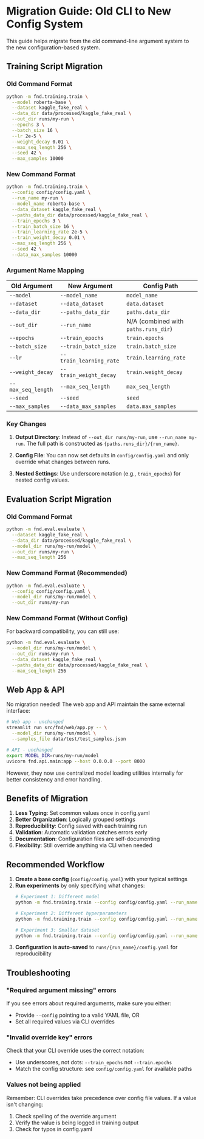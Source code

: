 # Migration Guide: Old CLI to New Config System

This guide helps migrate from the old command-line argument system to the new configuration-based system.

## Training Script Migration

### Old Command Format

```bash
python -m fnd.training.train \
  --model roberta-base \
  --dataset kaggle_fake_real \
  --data_dir data/processed/kaggle_fake_real \
  --out_dir runs/my-run \
  --epochs 3 \
  --batch_size 16 \
  --lr 2e-5 \
  --weight_decay 0.01 \
  --max_seq_length 256 \
  --seed 42 \
  --max_samples 10000
```

### New Command Format

```bash
python -m fnd.training.train \
  --config config/config.yaml \
  --run_name my-run \
  --model_name roberta-base \
  --data_dataset kaggle_fake_real \
  --paths_data_dir data/processed/kaggle_fake_real \
  --train_epochs 3 \
  --train_batch_size 16 \
  --train_learning_rate 2e-5 \
  --train_weight_decay 0.01 \
  --max_seq_length 256 \
  --seed 42 \
  --data_max_samples 10000
```

### Argument Name Mapping

| Old Argument | New Argument | Config Path |
|-------------|--------------|-------------|
| `--model` | `--model_name` | `model_name` |
| `--dataset` | `--data_dataset` | `data.dataset` |
| `--data_dir` | `--paths_data_dir` | `paths.data_dir` |
| `--out_dir` | `--run_name` | N/A (combined with `paths.runs_dir`) |
| `--epochs` | `--train_epochs` | `train.epochs` |
| `--batch_size` | `--train_batch_size` | `train.batch_size` |
| `--lr` | `--train_learning_rate` | `train.learning_rate` |
| `--weight_decay` | `--train_weight_decay` | `train.weight_decay` |
| `--max_seq_length` | `--max_seq_length` | `max_seq_length` |
| `--seed` | `--seed` | `seed` |
| `--max_samples` | `--data_max_samples` | `data.max_samples` |

### Key Changes

1. **Output Directory**: Instead of `--out_dir runs/my-run`, use `--run_name my-run`. The full path is constructed as `{paths.runs_dir}/{run_name}`.

2. **Config File**: You can now set defaults in `config/config.yaml` and only override what changes between runs.

3. **Nested Settings**: Use underscore notation (e.g., `train_epochs`) for nested config values.

## Evaluation Script Migration

### Old Command Format

```bash
python -m fnd.eval.evaluate \
  --dataset kaggle_fake_real \
  --data_dir data/processed/kaggle_fake_real \
  --model_dir runs/my-run/model \
  --out_dir runs/my-run \
  --max_seq_length 256
```

### New Command Format (Recommended)

```bash
python -m fnd.eval.evaluate \
  --config config/config.yaml \
  --model_dir runs/my-run/model \
  --out_dir runs/my-run
```

### New Command Format (Without Config)

For backward compatibility, you can still use:

```bash
python -m fnd.eval.evaluate \
  --model_dir runs/my-run/model \
  --out_dir runs/my-run \
  --data_dataset kaggle_fake_real \
  --paths_data_dir data/processed/kaggle_fake_real \
  --max_seq_length 256
```

## Web App & API

No migration needed! The web app and API maintain the same external interface:

```bash
# Web app - unchanged
streamlit run src/fnd/web/app.py -- \
  --model_dir runs/my-run/model \
  --samples_file data/test/test_samples.json

# API - unchanged
export MODEL_DIR=runs/my-run/model
uvicorn fnd.api.main:app --host 0.0.0.0 --port 8000
```

However, they now use centralized model loading utilities internally for better consistency and error handling.

## Benefits of Migration

1. **Less Typing**: Set common values once in config.yaml
2. **Better Organization**: Logically grouped settings
3. **Reproducibility**: Config saved with each training run
4. **Validation**: Automatic validation catches errors early
5. **Documentation**: Configuration files are self-documenting
6. **Flexibility**: Still override anything via CLI when needed

## Recommended Workflow

1. **Create a base config** (`config/config.yaml`) with your typical settings
2. **Run experiments** by only specifying what changes:
   ```bash
   # Experiment 1: Different model
   python -m fnd.training.train --config config/config.yaml --run_name exp1-bert --model_name bert-base-uncased
   
   # Experiment 2: Different hyperparameters
   python -m fnd.training.train --config config/config.yaml --run_name exp2-lr --train_learning_rate 5e-5
   
   # Experiment 3: Smaller dataset
   python -m fnd.training.train --config config/config.yaml --run_name exp3-quick --data_max_samples 1000 --train_epochs 1
   ```
3. **Configuration is auto-saved** to `runs/{run_name}/config.yaml` for reproducibility

## Troubleshooting

### "Required argument missing" errors

If you see errors about required arguments, make sure you either:
- Provide `--config` pointing to a valid YAML file, OR
- Set all required values via CLI overrides

### "Invalid override key" errors

Check that your CLI override uses the correct notation:
- Use underscores, not dots: `--train_epochs` not `--train.epochs`
- Match the config structure: see `config/config.yaml` for available paths

### Values not being applied

Remember: CLI overrides take precedence over config file values. If a value isn't changing:
1. Check spelling of the override argument
2. Verify the value is being logged in training output
3. Check for typos in config.yaml
